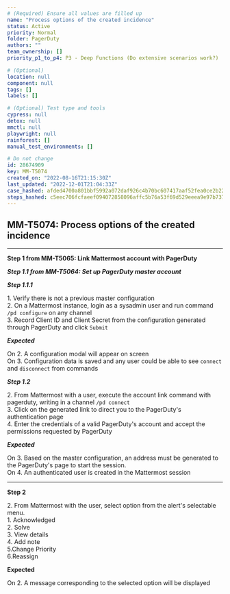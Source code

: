 ```yaml
---
# (Required) Ensure all values are filled up
name: "Process options of the created incidence"
status: Active
priority: Normal
folder: PagerDuty
authors: ""
team_ownership: []
priority_p1_to_p4: P3 - Deep Functions (Do extensive scenarios work?)

# (Optional)
location: null
component: null
tags: []
labels: []

# (Optional) Test type and tools
cypress: null
detox: null
mmctl: null
playwright: null
rainforest: []
manual_test_environments: []

# Do not change
id: 28674909
key: MM-T5074
created_on: "2022-08-16T21:15:30Z"
last_updated: "2022-12-01T21:04:33Z"
case_hashed: afded4700a801bbf5992a072daf926c4b70bc607417aaf52fea0ce2b22029ebd6c3645fd53df67803205ec07e7117330
steps_hashed: c5eec706fcfaeef094072858096affc5b76a53f69d529eeea9e97b7373a71a77ad7f70b4a2aa1a523cf3bb3b8f5fb6e8
---
```


<!-- (Auto-generated) Based on frontmatter's "key" and "name" -->

## MM-T5074: Process options of the created incidence

---

**Step 1 from MM-T5065: Link Mattermost account with PagerDuty**

<!-- (Auto-generated) Note: Steps 1.1 to 1.2 should not be updated here. Instead, modify directly to the referenced MM-T5065 test case. -->

_**Step 1.1 from MM-T5064: Set up PagerDuty master account**_

<!-- (Auto-generated) Note: Step 1.1.1 should not be updated here. Instead, modify directly to the referenced MM-T5064 test case. -->

_**Step 1.1.1**_

1\. Verify there is not a previous master configuration\
2\. On a Mattermost instance, login as a sysadmin user and run command `/pd configure` on any channel\
3\. Record Client ID and Client Secret from the configuration generated through PagerDuty and click `Submit`

_**Expected**_

On 2. A configuration modal will appear on screen\
On 3. Configuration data is saved and any user could be able to see `connect` and `disconnect` from commands

_**Step 1.2**_

2\. From Mattermost with a user, execute the account link command with pagerduty, writing in a channel `/pd connect`\
3\. Click on the generated link to direct you to the PagerDuty's authentication page\
4\. Enter the credentials of a valid PagerDuty's account and accept the permissions requested by PagerDuty

_**Expected**_

On 3. Based on the master configuration, an address must be generated to the PagerDuty's page to start the session.\
On 4. An authenticated user is created in the Mattermost session

---

**Step 2**

2\. From Mattermost with the user, select option from the alert's selectable menu.\
1\. Acknowledged\
2\. Solve\
3\. View details\
4\. Add note\
5.Change Priority\
6.Reassign

**Expected**

On 2. A message corresponding to the selected option will be displayed
